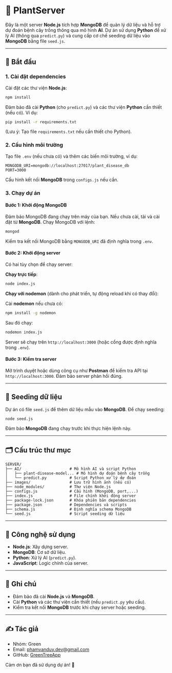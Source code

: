 
# 🌱 PlantServer

Đây là một server **Node.js** tích hợp **MongoDB** để quản lý dữ liệu và hỗ trợ dự đoán bệnh cây trồng thông qua mô hình **AI**. Dự án sử dụng **Python** để xử lý AI (thông qua `predict.py`) và cung cấp cơ chế seeding dữ liệu vào **MongoDB** bằng file `seed.js`.

---

## 🚀 Bắt đầu

### 1. Cài đặt dependencies

Cài đặt các thư viện **Node.js**:

```bash
npm install
```

Đảm bảo đã cài **Python** (cho `predict.py`) và các thư viện **Python** cần thiết (nếu có). Ví dụ:

```bash
pip install -r requirements.txt
```

(Lưu ý: Tạo file `requirements.txt` nếu cần thiết cho Python).

### 2. Cấu hình môi trường

Tạo file `.env` (nếu chưa có) và thêm các biến môi trường, ví dụ:

```env
MONGODB_URI=mongodb://localhost:27017/plant_disease_db
PORT=3000
```

Cấu hình kết nối **MongoDB** trong `configs.js` nếu cần.

### 3. Chạy dự án

#### Bước 1: Khởi động MongoDB

Đảm bảo MongoDB đang chạy trên máy của bạn. Nếu chưa cài, tải và cài đặt từ **MongoDB**. Chạy MongoDB với lệnh:

```bash
mongod
```

Kiểm tra kết nối MongoDB bằng `MONGODB_URI` đã định nghĩa trong `.env`.

#### Bước 2: Khởi động server

Có hai tùy chọn để chạy server:

**Chạy trực tiếp**:

```bash
node index.js
```

**Chạy với nodemon** (dành cho phát triển, tự động reload khi có thay đổi):

Cài **nodemon** nếu chưa có:

```bash
npm install -g nodemon
```

Sau đó chạy:

```bash
nodemon index.js
```

Server sẽ chạy trên `http://localhost:3000` (hoặc cổng được định nghĩa trong `.env`).

#### Bước 3: Kiểm tra server

Mở trình duyệt hoặc dùng công cụ như **Postman** để kiểm tra API tại `http://localhost:3000`. Đảm bảo server phản hồi đúng.

---

## 🌱 Seeding dữ liệu

Dự án có file `seed.js` để thêm dữ liệu mẫu vào **MongoDB**. Để chạy seeding:

```bash
node seed.js
```

Đảm bảo **MongoDB** đang chạy trước khi thực hiện lệnh này.

---

## 🗂 Cấu trúc thư mục

```plaintext
SERVER/
├── AI/                     # Mô hình AI và script Python
│   ├── plant-disease-model... # Mô hình dự đoán bệnh cây trồng
│   └── predict.py          # Script Python xử lý dự đoán
├── images/                 # Lưu trữ hình ảnh (nếu có)
├── node_modules/           # Thư viện Node.js
├── configs.js              # Cấu hình (MongoDB, port,...)
├── index.js                # File chính khởi động server
├── package-lock.json       # Khóa phiên bản dependencies
├── package.json            # Dependencies và scripts
├── schema.js               # Định nghĩa schema MongoDB
└── seed.js                 # Script seeding dữ liệu
```

---

## 🧱 Công nghệ sử dụng

- **Node.js**: Xây dựng server.
- **MongoDB**: Cơ sở dữ liệu.
- **Python**: Xử lý AI (`predict.py`).
- **JavaScript**: Logic chính của server.

---

## 📝 Ghi chú

- Đảm bảo đã cài **Node.js** và **MongoDB**.
- Cài **Python** và các thư viện cần thiết (nếu `predict.py` yêu cầu).
- Kiểm tra kết nối **MongoDB** trước khi chạy server hoặc seeding.

---

## ✍️ Tác giả

- Nhóm: Green
- Email: [phamvanduy.dev@gmail.com](mailto:phamvanduy.dev@gmail.com)
- GitHub: [GreenTreeApp](https://github.com/GreenTreeApp)

Cảm ơn bạn đã sử dụng dự án! 🌟
